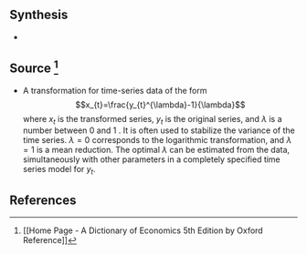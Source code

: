 ## Synthesis
- 
## Source [^1]
- A transformation for time-series data of the form$$x_{t}=\frac{y_{t}^{\lambda}-1}{\lambda}$$where $x_{t}$ is the transformed series, $y_{t}$ is the original series, and $\lambda$ is a number between 0 and 1 . It is often used to stabilize the variance of the time series. $\lambda=0$ corresponds to the logarithmic transformation, and $\lambda=1$ is a mean reduction. The optimal $\lambda$ can be estimated from the data, simultaneously with other parameters in a completely specified time series model for $y_{t}$.
## References

[^1]: [[Home Page - A Dictionary of Economics 5th Edition by Oxford Reference]]